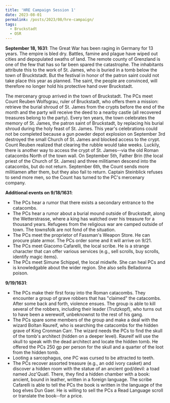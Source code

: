 ```yaml
---
title: 'HRE Campaign Session 1'
date: 2023-08-01
permalink: /posts/2023/08/hre-campaign/
tags:
  - Bruckstadt
  - OSR
---
```



**September 18, 1631**: The Great War has been raging in Germany for 13 years. The empire is bled dry. Battles, famine and plague have wiped out cities and depopulated swaths of land. The remote county of Grenzland is one of the few that has so far been spared the catastrophe. The inhabitants attribute this to the work of St. James, who is buried in a tomb below the town of Brucktstadt. But the festival in honor of the patron saint could not take place this year as planned. The saint, the people are convinced, will therefore no longer hold his protective hand over Bruckstadt.

The mercenary group arrived in the town of Bruckstadt. The PCs meet Count Reuben Wolfsgrau, ruler of Bruckstadt, who offers them a mission: retrieve the burial shroud of St. James from the crypts before the end of the month and the party will receive the deed to a nearby castle (all recovered treasures belong to the party). Every ten years, the town celebrates the memory of St. James, the patron saint of Bruckstadt, by replacing his burial shroud during the holy feast of St. James. This year's celebrations could not be completed because a gun powder depot explosion on September 3rd destroyed the small Church of St. James and blocked access to the crypt. Count Reuben realized that clearing the rubble would take weeks. Luckily, there is another way to access the crypt of St. James--via the old Roman catacombs North of the town wall. On September 5th, Father Brin (the local priest of the Church of St. James) and three militiamen descend into the catacombs, but do not return. September 6th, the Count sends more militiamen after them, but they also fail to return.  Captain Steinblick refuses to send more men, so the Count has turned to the PC's mercenary company.

**Additional events on 9/18/1631**:

- The PCs hear a rumor that there exists a secondary entrance to the catacombs.
- The PCs hear a rumor about a burial mound outside of Bruckstadt, along the Wetterstrasse, where a king has watched over his treasure for a thousand years.
Refugees from the religious war are camped outside of town. The townsfolk are not fond of the situation.
- The PCs meet the proprietor of Fassman's Weapon Store. He can procure plate armor. The PCs order some and it will arrive on 9/21.
- The PCs meet Giacomo Cafarelli, the local scribe. He is a strange character that can offer various services (e.g., sell scrolls, buy scrolls, identify magic items).
- The PCs meet Simune Schippel, the local midwife. She can heal PCs and is knowledgable about the wider region. She also sells Belladonna poison.

**9/19/1631**:
- The PCs make their first foray into the Roman catacombs. They encounter a group of grave robbers that has "claimed" the catacombs. After some back and forth, violence ensues.  The group is able to kill several of the robbers, including their leader (Trutzkopf), who turns out to have been a werewolf, unbeknownst to the rest of his gang.
- The PCs spare some members of the group and make a deal with the wizard Boltan Raureif, who is searching the catacombs for the hidden grave of King Cronman Carr. The wizard needs the PCs to find the skull of the tomb's architect (hidden on a deeper level). Raureif will use the skull to speak with the dead architect and locate the hidden tomb. He offered the PCs 250 gp per person for the skull and a quarter of the loot from the hidden tomb.
- Looting a sarcophagus, one PC was cursed to be attracted to teeth.
- The PCs recover assorted treasure (e.g., an odd ivory casket) and discover a hidden room with the statue of an ancient god/devil: a toad named Joz'Quatl. There, they find a hidden chamber with a book: ancient, bound in leather, written in a foreign language. The scribe Cafarelli is able to tell the PCs the book is written in the language of the bog elves Dun Gaer. He is willing to sell the PCs a Read Language scroll or translate the book--for a price.


